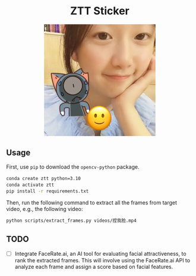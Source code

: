 <div align="center">

# ZTT Sticker
<figure>
        <img src="stickers/0.jpg" alt="missing image" style="width: 300px; height: auto;">
        <figcaption></figcaption>
    </figure>
</div>

## Usage

First, use `pip` to download the `opencv-python` package.

```bash
conda create ztt python=3.10
conda activate ztt
pip install -r requirements.txt
```

Then, run the following command to extract all the frames from target video, e.g.,
the following video:

```bash
python scripts/extract_frames.py videos/捏我脸.mp4
```

## TODO

- [ ] Integrate FaceRate.ai, an AI tool for evaluating facial attractiveness, to rank the extracted frames. This will involve using the FaceRate.ai API to analyze each frame and assign a score based on facial features.
